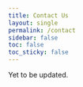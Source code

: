 ```yaml
---
title: Contact Us
layout: single
permalink: /contact
sidebar: false
toc: false
toc_sticky: false
---
```


Yet to be updated.